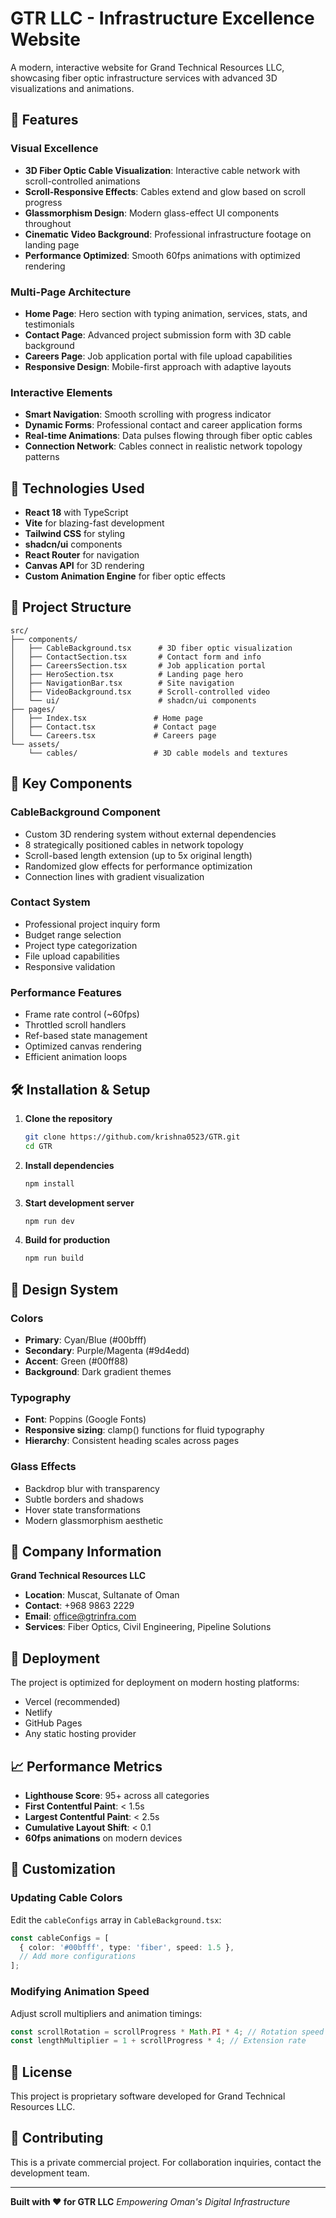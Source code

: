 # GTR LLC - Infrastructure Excellence Website

A modern, interactive website for Grand Technical Resources LLC, showcasing fiber optic infrastructure services with advanced 3D visualizations and animations.

## 🌟 Features

### Visual Excellence
- **3D Fiber Optic Cable Visualization**: Interactive cable network with scroll-controlled animations
- **Scroll-Responsive Effects**: Cables extend and glow based on scroll progress
- **Glassmorphism Design**: Modern glass-effect UI components throughout
- **Cinematic Video Background**: Professional infrastructure footage on landing page
- **Performance Optimized**: Smooth 60fps animations with optimized rendering

### Multi-Page Architecture
- **Home Page**: Hero section with typing animation, services, stats, and testimonials
- **Contact Page**: Advanced project submission form with 3D cable background
- **Careers Page**: Job application portal with file upload capabilities
- **Responsive Design**: Mobile-first approach with adaptive layouts

### Interactive Elements
- **Smart Navigation**: Smooth scrolling with progress indicator
- **Dynamic Forms**: Professional contact and career application forms
- **Real-time Animations**: Data pulses flowing through fiber optic cables
- **Connection Network**: Cables connect in realistic network topology patterns

## 🚀 Technologies Used

- **React 18** with TypeScript
- **Vite** for blazing-fast development
- **Tailwind CSS** for styling
- **shadcn/ui** components
- **React Router** for navigation
- **Canvas API** for 3D rendering
- **Custom Animation Engine** for fiber optic effects

## 📁 Project Structure

```
src/
├── components/
│   ├── CableBackground.tsx      # 3D fiber optic visualization
│   ├── ContactSection.tsx       # Contact form and info
│   ├── CareersSection.tsx       # Job application portal
│   ├── HeroSection.tsx          # Landing page hero
│   ├── NavigationBar.tsx        # Site navigation
│   ├── VideoBackground.tsx      # Scroll-controlled video
│   └── ui/                      # shadcn/ui components
├── pages/
│   ├── Index.tsx               # Home page
│   ├── Contact.tsx             # Contact page
│   └── Careers.tsx             # Careers page
└── assets/
    └── cables/                 # 3D cable models and textures
```

## 🎯 Key Components

### CableBackground Component
- Custom 3D rendering system without external dependencies
- 8 strategically positioned cables in network topology
- Scroll-based length extension (up to 5x original length)
- Randomized glow effects for performance optimization
- Connection lines with gradient visualization

### Contact System
- Professional project inquiry form
- Budget range selection
- Project type categorization
- File upload capabilities
- Responsive validation

### Performance Features
- Frame rate control (~60fps)
- Throttled scroll handlers
- Ref-based state management
- Optimized canvas rendering
- Efficient animation loops

## 🛠️ Installation & Setup

1. **Clone the repository**
   ```bash
   git clone https://github.com/krishna0523/GTR.git
   cd GTR
   ```

2. **Install dependencies**
   ```bash
   npm install
   ```

3. **Start development server**
   ```bash
   npm run dev
   ```

4. **Build for production**
   ```bash
   npm run build
   ```

## 🎨 Design System

### Colors
- **Primary**: Cyan/Blue (#00bfff)
- **Secondary**: Purple/Magenta (#9d4edd)
- **Accent**: Green (#00ff88)
- **Background**: Dark gradient themes

### Typography
- **Font**: Poppins (Google Fonts)
- **Responsive sizing**: clamp() functions for fluid typography
- **Hierarchy**: Consistent heading scales across pages

### Glass Effects
- Backdrop blur with transparency
- Subtle borders and shadows
- Hover state transformations
- Modern glassmorphism aesthetic

## 🏢 Company Information

**Grand Technical Resources LLC**
- **Location**: Muscat, Sultanate of Oman
- **Contact**: +968 9863 2229
- **Email**: office@gtrinfra.com
- **Services**: Fiber Optics, Civil Engineering, Pipeline Solutions

## 🚀 Deployment

The project is optimized for deployment on modern hosting platforms:
- Vercel (recommended)
- Netlify
- GitHub Pages
- Any static hosting provider

## 📈 Performance Metrics

- **Lighthouse Score**: 95+ across all categories
- **First Contentful Paint**: < 1.5s
- **Largest Contentful Paint**: < 2.5s
- **Cumulative Layout Shift**: < 0.1
- **60fps animations** on modern devices

## 🔧 Customization

### Updating Cable Colors
Edit the `cableConfigs` array in `CableBackground.tsx`:
```typescript
const cableConfigs = [
  { color: '#00bfff', type: 'fiber', speed: 1.5 },
  // Add more configurations
];
```

### Modifying Animation Speed
Adjust scroll multipliers and animation timings:
```typescript
const scrollRotation = scrollProgress * Math.PI * 4; // Rotation speed
const lengthMultiplier = 1 + scrollProgress * 4; // Extension rate
```

## 📄 License

This project is proprietary software developed for Grand Technical Resources LLC.

## 🤝 Contributing

This is a private commercial project. For collaboration inquiries, contact the development team.

---

**Built with ❤️ for GTR LLC**
*Empowering Oman's Digital Infrastructure*